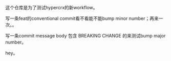 这个仓库是为了测试hypercrx的新workflow。

写一条feat的conventional commit看不看能不能bump minor number；再来一次。。

写一条commit message body 包含 BREAKING CHANGE 的来测试bump major number。

hey。
